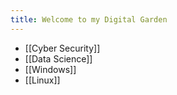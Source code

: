 ```yaml
---
title: Welcome to my Digital Garden
---
```

* [[Cyber Security]]
* [[Data Science]]
* [[Windows]]
* [[Linux]]